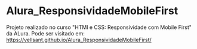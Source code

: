 # Alura_ResponsividadeMobileFirst
Projeto realizado no curso "HTMl e CSS: Responsividade com Mobile First" da ALura.
Pode ser visitado em: https://vellsant.github.io/Alura_ResponsividadeMobileFirst/

